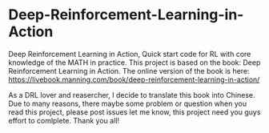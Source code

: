 # Deep-Reinforcement-Learning-in-Action
Deep Reinforcement Learning in Action, Quick start code for RL with core knowledge of the MATH in practice.
This project is based on the book: Deep Reinforcement Learning in Action. The online version of the book is 
here: https://livebook.manning.com/book/deep-reinforcement-learning-in-action/

As a DRL lover and reasercher, I decide to translate this book into Chinese. Due to many reasons, there 
maybe some problem or question when you read this project, please post issues let me know, this project need 
you guys effort to comlplete. Thank you all! 
